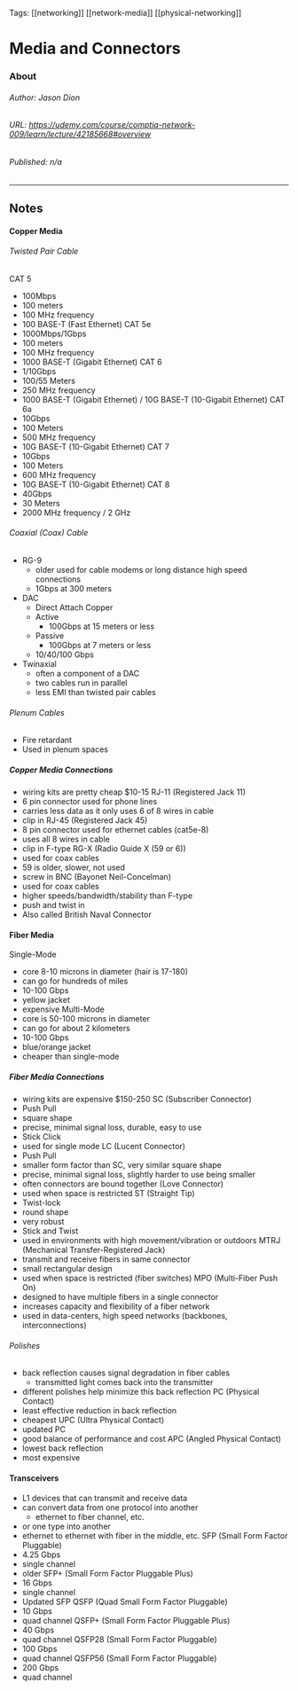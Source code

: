 Tags: [[networking]] [[network-media]] [[physical-networking]]

# Media and Connectors
### About
###### Author: *Jason Dion*
###### URL: *https://udemy.com/course/comptia-network-009/learn/lecture/42185668#overview*
###### Published: *n/a*
-------------------------------------------------------------------
## Notes
#### Copper Media
###### Twisted Pair Cable
CAT 5
- 100Mbps
- 100 meters
- 100 MHz frequency
- 100 BASE-T (Fast Ethernet)
CAT 5e
- 1000Mbps/1Gbps
- 100 meters
- 100 MHz frequency
- 1000 BASE-T (Gigabit Ethernet)
CAT 6
- 1/10Gbps
- 100/55 Meters
- 250 MHz frequency
- 1000 BASE-T (Gigabit Ethernet) / 10G BASE-T (10-Gigabit Ethernet)
CAT 6a
- 10Gbps
- 100 Meters
- 500 MHz frequency
- 10G BASE-T (10-Gigabit Ethernet)
CAT 7
- 10Gbps
- 100 Meters
- 600 MHz frequency
- 10G BASE-T (10-Gigabit Ethernet)
CAT 8
- 40Gbps
- 30 Meters
- 2000 MHz frequency / 2 GHz
###### Coaxial (Coax) Cable
- RG-9
	- older used for cable modems or long distance high speed connections
	- 1Gbps at 300 meters
- DAC
	- Direct Attach Copper
	- Active
		- 100Gbps at 15 meters or less
	- Passive
		- 100Gbps at 7 meters or less
	- 10/40/100 Gbps
- Twinaxial
	- often a component of a DAC
	- two cables run in parallel
	- less EMI than twisted pair cables
###### Plenum Cables
- Fire retardant
- Used in plenum spaces

##### Copper Media Connections
- wiring kits are pretty cheap $10-15
RJ-11 (Registered Jack 11)
- 6 pin connector used for phone lines
- carries less data as it only uses 6 of 8 wires in cable
- clip in
RJ-45 (Registered Jack 45)
- 8 pin connector used for ethernet cables (cat5e-8)
- uses all 8 wires in cable
- clip in
F-type RG-X (Radio Guide X (59 or 6))
- used for coax cables
- 59 is older, slower, not used
- screw in
BNC (Bayonet Neil-Concelman)
- used for coax cables
- higher speeds/bandwidth/stability than F-type
- push and twist in
- Also called British Naval Connector
#### Fiber Media
Single-Mode
- core 8-10 microns in diameter (hair is 17-180)
- can go for hundreds of miles
- 10-100 Gbps
- yellow jacket
- expensive
Multi-Mode
- core is 50-100 microns in diameter
- can go for about 2 kilometers
- 10-100 Gbps
- blue/orange jacket
- cheaper than single-mode
##### Fiber Media Connections
- wiring kits are expensive $150-250
SC (Subscriber Connector)
- Push Pull
- square shape
- precise, minimal signal loss, durable, easy to use
- Stick Click
- used for single mode
LC (Lucent Connector)
- Push Pull 
- smaller form factor than SC, very similar square shape
- precise, minimal signal loss, slightly harder to use being smaller
- often connectors are bound together (Love Connector)
- used when space is restricted
ST (Straight Tip)
- Twist-lock 
- round shape
- very robust
- Stick and Twist
- used in environments with high movement/vibration or outdoors
MTRJ (Mechanical Transfer-Registered Jack)
- transmit and receive fibers in same connector
- small rectangular design
- used when space is restricted (fiber switches)
MPO (Multi-Fiber Push On)
- designed to have multiple fibers in a single connector
- increases capacity and flexibility of a fiber network
- used in data-centers, high speed networks (backbones, interconnections)
###### Polishes
- back reflection causes signal degradation in fiber cables
	- transmitted light comes back into the transmitter
- different polishes help minimize this back reflection
PC (Physical Contact)
- least effective reduction in back reflection
- cheapest
UPC (Ultra Physical Contact)
- updated PC
- good balance of performance and cost
APC (Angled Physical Contact)
- lowest back reflection
- most expensive
#### Transceivers
- L1 devices that can transmit and receive data
- can convert data from one protocol into another
	- ethernet to fiber channel, etc.
- or one type into another
- ethernet to ethernet with fiber in the middle, etc.
SFP (Small Form Factor Pluggable)
- 4.25 Gbps
- single channel
- older
SFP+ (Small Form Factor Pluggable Plus)
- 16 Gbps
- single channel
- Updated SFP
QSFP (Quad Small Form Factor Pluggable)
- 10 Gbps
- quad channel
QSFP+ (Small Form Factor Pluggable Plus)
- 40 Gbps
- quad channel
QSFP28 (Small Form Factor Pluggable) 
- 100 Gbps
- quad channel
QSFP56 (Small Form Factor Pluggable)
- 200 Gbps
- quad channel